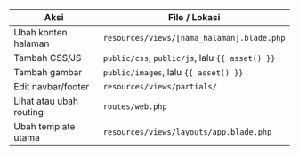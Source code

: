 | Aksi                    | File / Lokasi                                   |
| ----------------------- | ----------------------------------------------- |
| Ubah konten halaman     | `resources/views/[nama_halaman].blade.php`      |
| Tambah CSS/JS           | `public/css`, `public/js`, lalu `{{ asset() }}` |
| Tambah gambar           | `public/images`, lalu `{{ asset() }}`           |
| Edit navbar/footer      | `resources/views/partials/`                     |
| Lihat atau ubah routing | `routes/web.php`                                |
| Ubah template utama     | `resources/views/layouts/app.blade.php`         |
